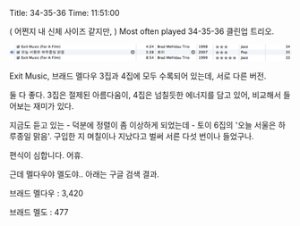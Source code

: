 Title: 34-35-36
Time: 11:51:00

( 어쩐지 내 신체 사이즈 같지만, ) Most often played 34-35-36 클린업 트리오.

  
![](picture_1_ez_.png)

  
Exit Music, 브래드 멜다우 3집과 4집에 모두 수록되어 있는데, 서로 다른 버전.

둘 다 좋다. 3집은 절제된 아름다움이, 4집은 넘칠듯한 에너지를 담고 있어, 비교해서 들어보는 재미가 있다.

  
지금도 듣고 있는 - 덕분에 정렬이 좀 이상하게 되었는데 - 토이 6집의 '오늘 서울은 하루종일 맑음'. 구입한 지 며칠이나 지났다고 벌써
서른 다섯 번이나 들었구나.

  
편식이 심합니다. 어휴.

  
  
  
  
  
근데 멜다우야 멜도야.. 아래는 구글 검색 결과.

브래드 멜다우 : 3,420

브래드 멜도 : 477

  
  

